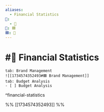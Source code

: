 ```yaml
---
aliases:
  - Financial Statistics
📁:
  - 💼
💼: 🟦
🟦: 💱
---
```

# #💱 Financial Statistics

```tabs
tab: Brand Management
![[1734574352493#🟦 Brand Management]]
tab: Budget Analysis
- [ ] Budget Analysis
```

^financial-statistics

%%
[[1734574352493]]
%%